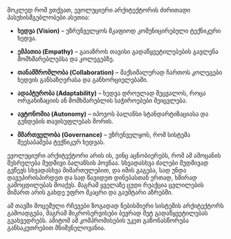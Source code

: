 
მოკლედ რომ ვთქვათ, ევოლუციური არქიტექტორის ძირითადი პასუხისმგებლობები ასეთია:

- **ხედვა (Vision)** – უზრუნველყოს მკაფიოდ კომუნიცირებული ტექნიკური ხედვა.
    
- **ემპათია (Empathy)** – გაიაზროს თავისი გადაწყვეტილებების გავლენა მომხმარებლებსა და კოლეგებზე.
    
- **თანამშრომლობა (Collaboration)** – მაქსიმალურად ჩართოს კოლეგები ხედვის განსაზღვრასა და განხორციელებაში.
    
- **ადაპტურობა (Adaptability)** – ხედვა დროულად შეცვალოს, როცა ორგანიზაციის ან მომხმარებლის საჭიროებები შეიცვლება.
    
- **ავტონომია (Autonomy)** – იპოვოს ბალანსი სტანდარტიზაციასა და გუნდების თავისუფლებას შორის.
    
- **მმართველობა (Governance)** – უზრუნველყოს, რომ სისტემა შეესაბამება ტექნიკურ ხედვას.
    

ევოლუციური არქიტექტორი არის ის, ვინც აცნობიერებს, რომ ამ ამოცანის შესრულება მუდმივი ბალანსის პოვნაა. სხვადასხვა ძალები მუდმივად გვწევს სხვადასხვა მიმართულებით, და იმის გაგება, სად უნდა დავუპირისპირდეთ და სად წავიდეთ დინებასთან ერთად, ხშირად გამოცდილებას მოაქვს. მაგრამ ყველაზე ცუდი რეაქცია ცვლილების მიმართ არის გახდე უფრო მკაცრი და გაუმტარი აზრებში.

ამ თავში მოცემული რჩევები ზოგადად ნებისმიერი სისტემის არქიტექტორს გამოადგება, მაგრამ მიკროსერვისები ბევრად მეტ გადაწყვეტილებას გვახვედრებს. ამიტომ ამ კომპრომისების უკეთ გაწონასწორება განსაკუთრებით მნიშვნელოვანია.